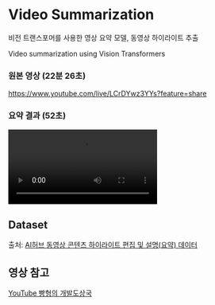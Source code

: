 # Video Summarization

비전 트랜스포머를 사용한 영상 요약 모델, 동영상 하이라이트 추출

Video summarization using Vision Transformers

### 원본 영상 (22분 26초)

https://www.youtube.com/live/LCrDYwz3YYs?feature=share

### 요약 결과 (52초)

<video src="https://user-images.githubusercontent.com/5242555/216811456-8ad20370-3370-47df-b83d-3534f3469eae.mp4" controls></video>

## Dataset

출처: [AI허브 동영상 콘텐츠 하이라이트 편집 및 설명(요약) 데이터](https://www.aihub.or.kr/aihubdata/data/view.do?dataSetSn=616)

## 영상 참고

[YouTube 빵형의 개발도상국](https://www.youtube.com/@bbanghyong)
